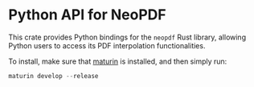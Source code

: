 # Python API for NeoPDF

This crate provides Python bindings for the `neopdf` Rust library,
allowing Python users to access its PDF interpolation functionalities.

To install, make sure that [maturin](https://www.maturin.rs/) is
installed, and then simply run:

```python
maturin develop --release
```

